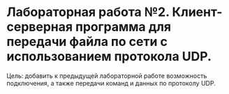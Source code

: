 # Лабораторная работа №2. Клиент-серверная программа для передачи файла по сети с использованием протокола UDP.

Цель: добавить к предыдущей лабораторной работе возможность подключения, а также передачи команд и данных по протоколу UDP.

